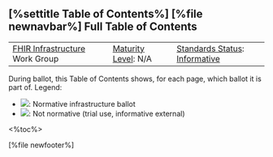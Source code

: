 \[%settitle Table of Contents%\]
\[%file newnavbar%\]
Full Table of Contents
----------------------

|                                                                                        |                                               |                                                                                         |
|----------------------------------------------------------------------------------------|-----------------------------------------------|-----------------------------------------------------------------------------------------|
| [FHIR Infrastructure](http://www.hl7.org/Special/committees/fiwg/index.cfm) Work Group | [Maturity Level](versions.html#maturity): N/A | [Standards Status](versions.html#std-process): [Informative](versions.html#std-process) |

During ballot, this Table of Contents shows, for each page, which ballot it is part of. Legend:

-   ![](icon_page_n.gif): Normative infrastructure ballot
-   ![](icon-page.png): Not normative (trial use, informative external)

&lt;%toc%&gt;

\[%file newfooter%\]
